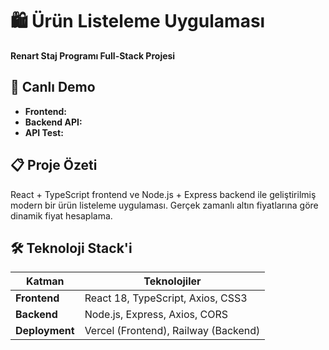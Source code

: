 # 🛍️ Ürün Listeleme Uygulaması

**Renart Staj Programı Full-Stack Projesi**

## 🚀 Canlı Demo
- **Frontend:**
- **Backend API:**
- **API Test:**

## 📋 Proje Özeti 

React + TypeScript frontend ve Node.js + Express backend ile geliştirilmiş modern bir ürün listeleme uygulaması. Gerçek zamanlı altın fiyatlarına göre dinamik fiyat hesaplama.

## 🛠️ Teknoloji Stack'i
| Katman | Teknolojiler |
|--------|-------------|
| **Frontend** | React 18, TypeScript, Axios, CSS3 |
| **Backend** | Node.js, Express, Axios, CORS |
| **Deployment** | Vercel (Frontend), Railway (Backend) |